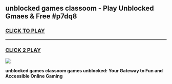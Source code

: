 
## unblocked games classoom - Play Unblocked Gmaes & Free #p7dq8
<h3>
<a href="https://news.freeplayer.one?title=unblocked_games_classoom&ref=03M">CLICK TO PLAY</a></h3>
<hr>

<h3>
<a href="https://news.freeplayer.one?title=unblocked_games_classoom&ref=03M">CLICK 2 PLAY</a>
  
</h3>

<a href="https://news.freeplayer.one?title=unblocked_games_classoom&ref=03M"><img src="https://clearcache.store/games.png"></a>


**unblocked games classoom games unblocked: Your Gateway to Fun and Accessible Online Gaming**
